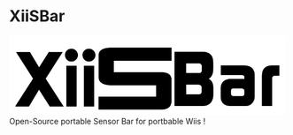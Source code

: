 # XiiSBar
<picture> <source media="(prefers-color-scheme: dark)" srcset="XiiSBar_logo.png"> <img src="images/XiiSBar_logo_dark.png" width="500"> </picture> 
Open-Source portable Sensor Bar for portbable Wiis !
